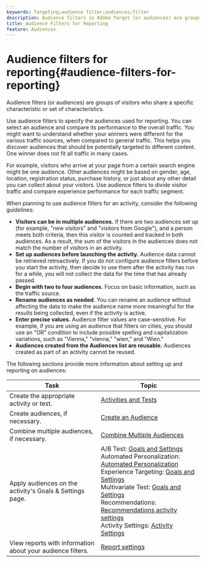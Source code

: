 ```yaml
---
keywords: Targeting;audience filter;audiences;filter
description: Audience filters in Adobe Target (or audiences) are groups of visitors who share a specific characteristic or set of characteristics.
title: Audience Filters for Reporting
feature: Audiences
---
```


# Audience filters for reporting{#audience-filters-for-reporting}

Audience filters (or audiences) are groups of visitors who share a specific characteristic or set of characteristics.

Use audience filters to specify the audiences used for reporting. You can select an audience and compare its performance to the overall traffic. You might want to understand whether your winners were different for the various traffic sources, when compared to general traffic. This helps you discover audiences that should be potentially targeted to different content. One winner does not fit all traffic in many cases.

For example, visitors who arrive at your page from a certain search engine might be one audience. Other audiences might be based on gender, age, location, registration status, purchase history, or just about any other detail you can collect about your visitors. Use audience filters to divide visitor traffic and compare experience performance for each traffic segment.

When planning to use audience filters for an activity, consider the following guidelines:

* **Visitors can be in multiple audiences.** If there are two audiences set up (for example, "new visitors" and "visitors from Google"), and a person meets both criteria, then this visitor is counted and tracked in both audiences. As a result, the sum of the visitors in the audiences does not match the number of visitors in an activity. 
* **Set up audiences before launching the activity.** Audience data cannot be retrieved retroactively. If you do not configure audience filters before you start the activity, then decide to use them after the activity has run for a while, you will not collect the data for the time that has already passed. 
* **Begin with two to four audiences.** Focus on basic information, such as the traffic source. 
* **Rename audiences as needed.** You can rename an audience without affecting the data to make the audience name more meaningful for the results being collected, even if the activity is active. 
* **Enter precise values.** Audience filter values are case-sensitive. For example, if you are using an audience that filters on cities, you should use an "OR" condition to include possible spelling and capitalization variations, such as "Vienna," "vienna," "wien," and "Wien." 
* **Audiences created from the Audiences list are reusable.** Audiences created as part of an activity cannot be reused.

The following sections provide more information about setting up and reporting on audiences:

| Task | Topic |
|--- |--- |
|Create the appropriate activity or test.|[Activities and Tests](/help/c-intro/target-key-concepts.md)|
|Create audiences, if necessary.|[Create an Audience](/help/c-target/c-audiences/create-audience.md)|
|Combine multiple audiences, if necessary.|[Combine Multiple Audiences](/help/c-target/combining-multiple-audiences.md)|
|Apply audiences on the activity's  Goals & Settings page.|A/B Test: [Goals and Settings](/help/c-activities/t-test-ab/t-test-create-ab/ab-goals-and-settings.md)<br>Automated Personalization:  [Automated Personalization](/help/c-activities/t-automated-personalization/automated-personalization.md)<br>Experience Targeting: [Goals and Settings](/help/c-activities/t-experience-target/t-xt-create/xt-goals-and-settings.md)<br>Multivariate Test:  [Goals and Settings](/help/c-activities/c-multivariate-testing/t-create-multivariate-test/goals-and-settings.md)<br>Recommendations: [Recommendations activity settings](/help/c-recommendations/t-create-recs-activity/recs-activity-settings.md)<br>Activity Settings: [Activity Settings](/help/c-activities/activity-settings.md)|
|View reports with information about your audience filters.|[Report settings](/help/c-reports/c-report-settings/report-settings.md)|

